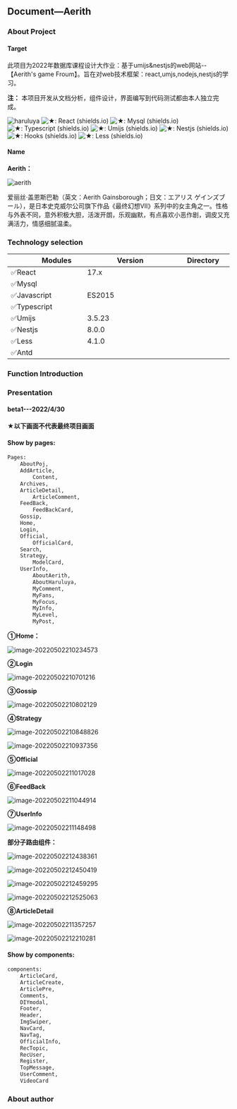 ## Document—Aerith

### About Project

#### Target

此项目为2022年数据库课程设计大作业：基于umijs&nestjs的web网站--【Aerith's game Froum】。旨在对web技术框架：react,umjs,nodejs,nestjs的学习。

**注：** 本项目开发从文档分析，组件设计，界面编写到代码测试都由本人独立完成。

![haruluya](https://img.shields.io/badge/X-Haruluya-brightgreen)	![★: React (shields.io)](https://img.shields.io/badge/★-React-red)	![★: Mysql (shields.io)](https://img.shields.io/badge/★-MySql-red)	![★: Typescript (shields.io)](https://img.shields.io/badge/★-Typescript-green)	![★: Umijs (shields.io)](https://img.shields.io/badge/★-Umijs-yellow)	![★: Nestjs (shields.io)](https://img.shields.io/badge/★-Nestjs-yellow)	![★: Hooks (shields.io)](https://img.shields.io/badge/★-Hooks-blue)	![★: Less (shields.io)](https://img.shields.io/badge/★-Less-green)

#### Name

**Aerith：**

![aerith](https://pics4.baidu.com/feed/14ce36d3d539b600ae6ca942ad64c52fc75cb75b.jpeg?token=27eb1a61fe6ef1a72fd222c09a8f01c4&s=EB7200C74048155589F4A48303002091)

爱丽丝·盖恩斯巴勒（英文：Aerith Gainsborough；日文：エアリス ゲインズブール），是日本史克威尔公司旗下作品《最终幻想Ⅶ》系列中的女主角之一。性格与外表不同，意外积极大胆，活泼开朗，乐观幽默，有点喜欢小恶作剧，调皮又充满活力，情感细腻温柔。

### Technology selection

| <img width=50/>Modules <img width=50/> | <img width=50/>Version  <img width=50/> | <img width=50/>Directory<img width=50/> |
| -------------------------------------- | --------------------------------------- | --------------------------------------- |
| ✅React                                 | 17.x                                    |                                         |
| ✅Mysql                                 |                                         |                                         |
| ✅Javascript                            | ES2015                                  |                                         |
| ✅Typescript                            |                                         |                                         |
| ✅Umijs                                 | 3.5.23                                  |                                         |
| ✅Nestjs                                | 8.0.0                                   |                                         |
| ✅Less                                  | 4.1.0                                   |                                         |
| ✅Antd                                  |                                         |                                         |

### Function Introduction

### Presentation

#### **beta1---2022/4/30**

★**以下画面不代表最终项目画面**

#### **Show by pages:**

```tex
Pages:
	AboutPoj,
	AddArticle,
		Content,
	Archives,
	ArticleDetail,
		ArticleComment,
	FeedBack,
		FeedBackCard,
	Gossip,
	Home,
	Login,
	Official,
		OfficialCard,
	Search,
	Strategy,
		ModelCard,
	UserInfo,
		AboutAerith,
		AboutHaruluya,
		MyComment,
		MyFans,
		MyFocus,
		MyInfo,
		MyLevel,
		MyPost,
```

**①Home：**

![image-20220502210234573](./static/document/image-20220502210234573.png)

**②Login**

![image-20220502210701216](./static/document/image-20220502210701216.png)

**③Gossip**

![image-20220502210802129](./static/document/image-20220502210802129.png)

**④Strategy**

![image-20220502210848826](./static/document/image-20220502210848826.png)

![image-20220502210937356](./static/document/image-20220502210937356.png)

**⑤Official**

![image-20220502211017028](./static/document/image-20220502211017028.png)

**⑥FeedBack**

![image-20220502211044914](./static/document/image-20220502211044914.png)

**⑦UserInfo**

![image-20220502211148498](./static/document/image-20220502211148498.png)

**部分子路由组件：**

![image-20220502212438361](./static/document/image-20220502212438361.png)

![image-20220502212450419](./static/document/image-20220502212450419.png)

![image-20220502212459295](./static/document/image-20220502212459295.png)

![image-20220502212525063](./static/document/image-20220502212525063.png)

**⑧ArticleDetail**

![image-20220502211357257](./static/document/image-20220502211357257.png)

![image-20220502212210281](./static/document/image-20220502212210281.png)

#### **Show by components:**

```tex
components:
	ArticleCard,
	ArticleCreate,
	ArticlePre,
	Comments,
	DIYmodal,
	Footer,
	Header,
	ImgSwiper,
	NavCard,
	NavTag,
	OfficialInfo,
	RecTopic,
	RecUser,
	Register,
	TopMessage,
	UserComment,
	VideoCard
```

### About author


